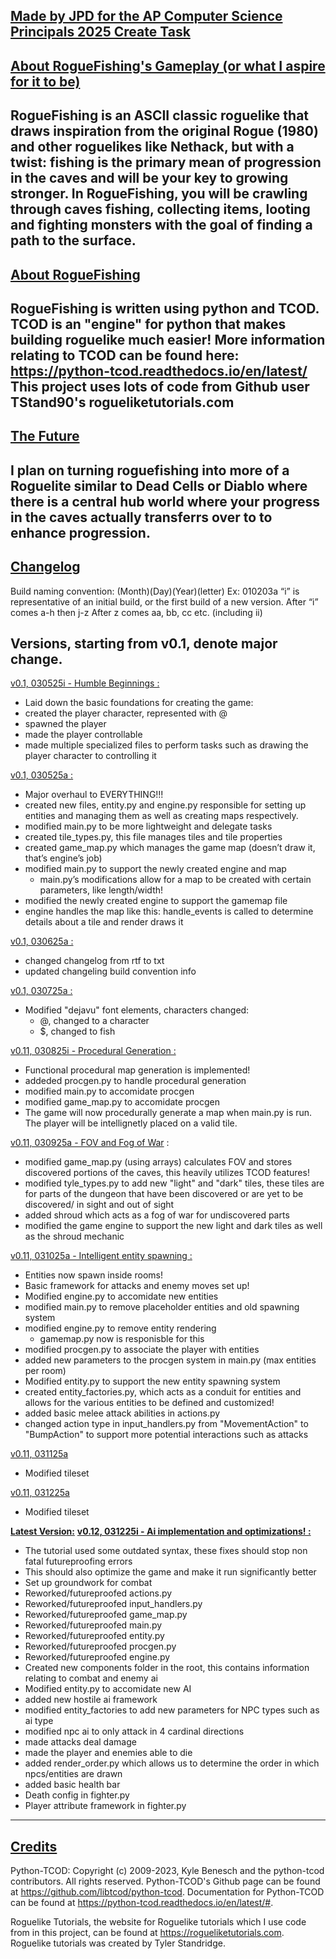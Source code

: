 <ins>**Made by JPD for the AP Computer Science Principals 2025 Create Task**</ins>
-------------------------------------------------------------------------------------------------------------------------------------------------------------------------------
<ins>**About RogueFishing's Gameplay (or what I aspire for it to be)**</ins>
-------------------------------------------------------------------------------------------------------------------------------------------------------------------------------
RogueFishing is an ASCII classic roguelike that draws inspiration from the original Rogue (1980) and other roguelikes like Nethack, but with a twist: fishing is the primary mean of progression in the caves and will be your key to growing stronger. In RogueFishing, you will be crawling through caves fishing, collecting items, looting and fighting monsters with the goal of finding a path to the surface. 
-------------------------------------------------------------------------------------------------------------------------------------------------------------------------------
<ins>**About RogueFishing**</ins>
-------------------------------------------------------------------------------------------------------------------------------------------------------------------------------
RogueFishing is written using python and TCOD.
TCOD is an "engine" for python that makes building roguelike much easier! More information relating to TCOD can be found here: https://python-tcod.readthedocs.io/en/latest/
This project uses lots of code from Github user TStand90's rogueliketutorials.com
-------------------------------------------------------------------------------------------------------------------------------------------------------------------------------
<ins>**The Future**</ins>
-------------------------------------------------------------------------------------------------------------------------------------------------------------------------------
I plan on turning roguefishing into more of a Roguelite similar to Dead Cells or Diablo where there is a central hub world where your progress in the caves actually transferrs over to to enhance progression.
-------------------------------------------------------------------------------------------------------------------------------------------------------------------------------
<ins>**Changelog**</ins>
-------------------------------------------------------------------------------------------------------------------------------------------------------------------------------
Build naming convention:
(Month)(Day)(Year)(letter)
Ex: 010203a
“i” is representative of an initial build, or the first build of a new version. 
After “i” comes a-h then j-z
After z comes aa, bb, cc etc. (including ii) 

Versions, starting from v0.1, denote major change.
---------------------------------------------------

<ins>v0.1, 030525i - Humble Beginnings :</ins>
- Laid down the basic foundations for creating the game:
- created the player character, represented with @
- spawned the player
- made the player controllable
- made multiple specialized files to perform tasks such as drawing the player character to controlling it

<ins>v0.1, 030525a :</ins>
- Major overhaul to EVERYTHING!!!
- created new files, entity.py and engine.py responsible for setting up entities and managing them as well as creating maps respectively. 
- modified main.py to be more lightweight and delegate tasks
- created tile_types.py, this file manages tiles and tile properties
- created game_map.py which manages the game map (doesn’t draw it, that’s engine’s job)
- modified main.py to support the newly created engine and map
	- main.py’s modifications allow for a map to be created with certain parameters, like length/width!
- modified the newly created engine to support the gamemap file
- engine handles the map like this: handle_events is called to determine details about a tile and render draws it

<ins>v0.1, 030625a :</ins>
- changed changelog from rtf to txt
- updated changeling build convention info

<ins>v0.1, 030725a :</ins>
- Modified "dejavu" font elements, characters changed:
	- @, changed to a character
	- $, changed to fish

<ins>v0.11, 030825i - Procedural Generation :</ins>
- Functional procedural map generation is implemented!
- addeded procgen.py to handle procedural generation
- modified main.py to accomidate procgen
- modified game_map.py to accomidate procgen
- The game will now procedurally generate a map when main.py is run. The player will be intellignetly placed on a valid tile.

<ins>v0.11, 030925a - FOV and Fog of War</ins> :
- modified game_map.py (using arrays) calculates FOV and stores discovered portions of the caves, this heavily utilizes TCOD features!
- modified tyle_types.py to add new "light" and "dark" tiles, these tiles are for parts of the dungeon that have been discovered or are yet to be discovered/ in sight and out of sight
- added shroud which acts as a fog of war for undiscovered parts
- modified the game engine to support the new light and dark tiles as well as the shroud mechanic

<ins>v0.11, 031025a - Intelligent entity spawning :</ins>
- Entities now spawn inside rooms!
- Basic framework for attacks and enemy moves set up!
- Modified engine.py to accomidate new entities
- modified main.py to remove placeholder entities and old spawning system
- modified engine.py to remove entity rendering
	- gamemap.py now is responisble for this
- modified procgen.py to associate the player with entities 
- added new parameters to the procgen system in main.py (max entities per room)
- Modified entity.py to support the new entity spawning system
- created entity_factories.py, which acts as a conduit for entities and allows for the various entities to be defined and customized! 
- added basic melee attack abilities in actions.py
- changed action type in input_handlers.py from "MovementAction" to "BumpAction" to support more potential interactions such as attacks

<ins>v0.11, 031125a</ins>
- Modified tileset

<ins>v0.11, 031225a</ins>
- Modified tileset
  
**<ins>Latest Version:</ins>**
**<ins>v0.12, 031225i - Ai implementation and optimizations! :</ins>**
- The tutorial used some outdated syntax, these fixes should stop non fatal futureproofing 
errors
- This should also optimize the game and make it run significantly better 
- Set up groundwork for combat
- Reworked/futureproofed actions.py
- Reworked/futureproofed input_handlers.py
- Reworked/futureproofed game_map.py
- Reworked/futureproofed main.py
- Reworked/futureproofed entity.py
- Reworked/futureproofed procgen.py
- Reworked/futureproofed engine.py
- Created new components folder in the root, this contains information relating to combat and enemy ai
- Modified entity.py to accomidate new AI
- added new hostile ai framework
- modified entity_factories to add new parameters for NPC types such as ai type
- modified npc ai to only attack in 4 cardinal directions
- made attacks deal damage
- made the player and enemies able to die
- added render_order.py which allows us to determine the order in which npcs/entities are drawn
- added basic health bar
- Death config in fighter.py
- Player attribute framework in fighter.py

-------------------------------------------------------------------------------------------------------------------------------------------------------------------------------
<ins>**Credits**</ins>
-------------------------------------------------------------------------------------------------------------------------------------------------------------------------------
Python-TCOD: Copyright (c) 2009-2023, Kyle Benesch and the python-tcod contributors.
All rights reserved. Python-TCOD's Github page can be found at https://github.com/libtcod/python-tcod. Documentation for Python-TCOD can be found at https://python-tcod.readthedocs.io/en/latest/#.

Roguelike Tutorials, the website for Roguelike tutorials which I use code from in this project, can be found at https://rogueliketutorials.com. Roguelike tutorials was created by Tyler Standridge. 







